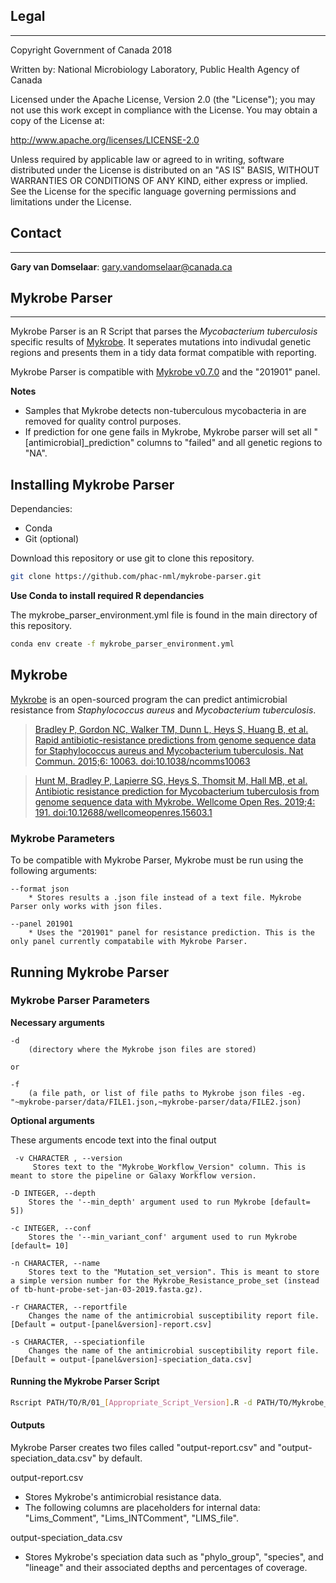 ## Legal ##
-----------

Copyright Government of Canada 2018

Written by: National Microbiology Laboratory, Public Health Agency of Canada

Licensed under the Apache License, Version 2.0 (the "License"); you may not use
this work except in compliance with the License. You may obtain a copy of the
License at:

http://www.apache.org/licenses/LICENSE-2.0

Unless required by applicable law or agreed to in writing, software distributed
under the License is distributed on an "AS IS" BASIS, WITHOUT WARRANTIES OR
CONDITIONS OF ANY KIND, either express or implied. See the License for the
specific language governing permissions and limitations under the License.

## Contact ##
-------------

**Gary van Domselaar**: gary.vandomselaar@canada.ca


## Mykrobe Parser ##
---------------------

Mykrobe Parser is an R Script that parses the *Mycobacterium tuberculosis* specific results of [Mykrobe](https://github.com/Mykrobe-tools/mykrobe). It seperates mutations into indivudal genetic regions and presents them in a tidy data format compatible with reporting.

Mykrobe Parser is compatible with [Mykrobe v0.7.0](https://anaconda.org/bioconda/mykrobe/files?version=0.7.0) and the "201901" panel.

**Notes**
* Samples that Mykrobe detects non-tuberculous mycobacteria in are removed for quality control purposes.
* If prediction for one gene fails in Mykrobe, Mykrobe parser will set all "[antimicrobial]_prediction" columns to "failed" and all genetic regions to "NA".

## Installing Mykrobe Parser ##
Dependancies:
*  Conda
*  Git (optional)

Download this repository or use git to clone this repository.

```sh
git clone https://github.com/phac-nml/mykrobe-parser.git
```

**Use Conda to install required R dependancies**

The mykrobe_parser_environment.yml file is found in the main directory of this repository.

```sh
conda env create -f mykrobe_parser_environment.yml
```

##  Mykrobe ##

[Mykrobe](https://github.com/Mykrobe-tools/mykrobe) is an open-sourced program the can predict antimicrobial resistance from *Staphylococcus aureus* and *Mycobacterium tuberculosis*.

> [Bradley P, Gordon NC, Walker TM, Dunn L, Heys S, Huang B, et al. Rapid antibiotic-resistance predictions from genome sequence data for Staphylococcus aureus and Mycobacterium tuberculosis. Nat Commun. 2015;6: 10063. doi:10.1038/ncomms10063](http://www.nature.com/ncomms/2015/151221/ncomms10063/full/ncomms10063.html)  

> [Hunt M, Bradley P, Lapierre SG, Heys S, Thomsit M, Hall MB, et al. Antibiotic resistance prediction for Mycobacterium tuberculosis from genome sequence data with Mykrobe. Wellcome Open Res. 2019;4: 191. doi:10.12688/wellcomeopenres.15603.1](https://wellcomeopenresearch.org/articles/4-191)  


### Mykrobe Parameters ###

To be compatible with Mykrobe Parser, Mykrobe must be run using the following arguments:

    --format json
        * Stores results a .json file instead of a text file. Mykrobe Parser only works with json files. 

    --panel 201901
        * Uses the "201901" panel for resistance prediction. This is the only panel currently compatabile with Mykrobe Parser.


## Running Mykrobe Parser ##


### Mykrobe Parser Parameters ###

**Necessary arguments**

    -d 
        (directory where the Mykrobe json files are stored)

    or

    -f 
        (a file path, or list of file paths to Mykrobe json files -eg. "~mykrobe-parser/data/FILE1.json,~mykrobe-parser/data/FILE2.json)

**Optional arguments**

These arguments encode text into the final output  

     -v CHARACTER , --version 
         Stores text to the "Mykrobe_Workflow_Version" column. This is meant to store the pipeline or Galaxy Workflow version.  

    -D INTEGER, --depth  
        Stores the '--min_depth' argument used to run Mykrobe [default= 5])  

    -c INTEGER, --conf
        Stores the '--min_variant_conf' argument used to run Mykrobe [default= 10]  

    -n CHARACTER, --name
        Stores text to the "Mutation_set_version". This is meant to store a simple version number for the Mykrobe_Resistance_probe_set (instead of tb-hunt-probe-set-jan-03-2019.fasta.gz).
    
    -r CHARACTER, --reportfile
        Changes the name of the antimicrobial susceptibility report file. [Default = output-[panel&version]-report.csv]

    -s CHARACTER, --speciationfile
        Changes the name of the antimicrobial susceptibility report file. [Default = output-[panel&version]-speciation_data.csv]

#### Running the Mykrobe Parser Script ####  

```sh
Rscript PATH/TO/R/01_[Appropriate_Script_Version].R -d PATH/TO/Mykrobe_json_files
```

#### Outputs ####

Mykrobe Parser creates two files called "output-report.csv" and "output-speciation_data.csv" by default.  

output-report.csv
*  Stores Mykrobe's antimicrobial resistance data. 
*  The following columns are placeholders for internal data: "Lims_Comment", "Lims_INTComment", "LIMS_file".
  
output-speciation_data.csv
*  Stores Mykrobe's speciation data such as "phylo_group", "species", and "lineage" and their associated depths and percentages of coverage.  
